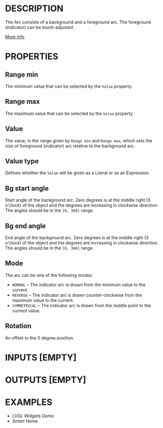 # DESCRIPTION

The Arc consists of a background and a foreground arc. The foreground (indicator) can be touch-adjusted.

[More info](https://docs.lvgl.io/8.3/widgets/core/arc.html)

# PROPERTIES

## Range min

The minimum value that can be selected by the `Value` property.

## Range max

The maximum value that can be selected by the `Value` property.

## Value

The value, in the range given by `Range min` and `Range max`, which sets the size of foreground (indicator) arc relative to the background arc.

## Value type

Defines whether the `Value` will be given as a Literal or as an Expression.

## Bg start angle

Start angle of the background arc. Zero degrees is at the middle right (3 o'clock) of the object and the degrees are increasing in clockwise direction. The angles should be in the `[0, 360]` range.

## Bg end angle

End angle of the background arc. Zero degrees is at the middle right (3 o'clock) of the object and the degrees are increasing in clockwise direction. The angles should be in the `[0, 360]` range.

## Mode

The arc can be one of the following modes:

-   `NORMAL` – The indicator arc is drawn from the minimum value to the current.
-   `REVERSE` – The indicator arc is drawn counter-clockwise from the maximum value to the current.
-   `SYMMETRICAL` – The indicator arc is drawn from the middle point to the current value.

## Rotation

An offset to the 0 degree position.

# INPUTS [EMPTY]

# OUTPUTS [EMPTY]

# EXAMPLES

* _LVGL Widgets Demo_
* _Smart Home_
